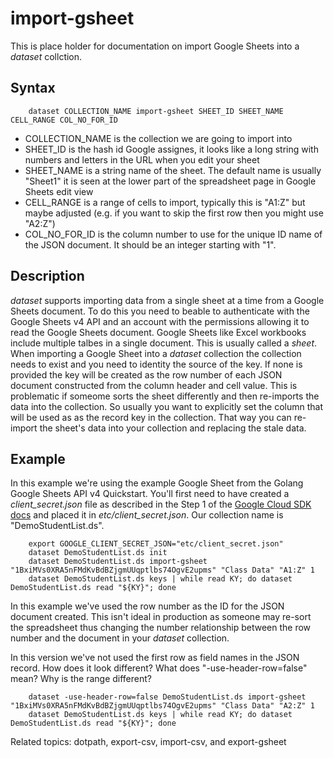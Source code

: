 
# import-gsheet

This is place holder for documentation on import Google Sheets into a _dataset_ collction.

## Syntax

```
    dataset COLLECTION_NAME import-gsheet SHEET_ID SHEET_NAME CELL_RANGE COL_NO_FOR_ID
```

+ COLLECTION_NAME is the collection we are going to import into
+ SHEET_ID is the hash id Google assignes, it looks like a long string with numbers and letters in 
  the URL when you edit your sheet
+ SHEET_NAME is a string name of the sheet. The default name is usually "Sheet1" it is seen at the 
  lower part of the spreadsheet page in Google Sheets edit view
+ CELL_RANGE is a range of cells to import, typically this is "A1:Z" but maybe adjusted (e.g. if you
  want to skip the first row then you might use "A2:Z")
+ COL_NO_FOR_ID is the column number to use for the unique ID name of the JSON document. It should
  be an integer starting with "1".


## Description

_dataset_ supports importing data from a single sheet at a time from a Google Sheets document. To
do this you need to beable to authenticate with the Google Sheets v4 API and an account with the
permissions allowing it to read the Google Sheets document.  Google Sheets like Excel workbooks
include multiple talbes in a single document. This is usually called a _sheet_. When importing
a Google Sheet into a _dataset_ collection the collection needs to exist and you need to identity
the source of the key. If none is provided the key will be created as the row number of each 
JSON document constructed from the column header and cell value. This is problematic if someome
sorts the sheet differently and then re-imports the data into the collection.  So usually you
want to explicitly set the column that will be used as as the record key in the collection. That
way you can re-import the sheet's data into your collection and replacing the stale data.

## Example

In this example we're using the example Google Sheet from the Golang Google Sheets API v4 
Quickstart. You'll first need to have created a *client_secret.json* file as described in
the Step 1 of the [Google Cloud SDK docs](https://developers.google.com/sheets/api/quickstart/go)
and placed it in *etc/client_secret.json*.  Our collection name is "DemoStudentList.ds".

```shell
    export GOOGLE_CLIENT_SECRET_JSON="etc/client_secret.json"
    dataset DemoStudentList.ds init
    dataset DemoStudentList.ds import-gsheet "1BxiMVs0XRA5nFMdKvBdBZjgmUUqptlbs74OgvE2upms" "Class Data" "A1:Z" 1
    dataset DemoStudentList.ds keys | while read KY; do dataset DemoStudentList.ds read "${KY}"; done
```

In this example we've used the row number as the ID for the JSON document created. This isn't
ideal in production as someone may re-sort the spreadsheet thus changing the number relationship
between the row number and the document in your _dataset_ collection.

In this version we've not used the first row as field names in the JSON record. How does 
it look different? What does "-use-header-row=false" mean? Why is the range different?

```shell
    dataset -use-header-row=false DemoStudentList.ds import-gsheet "1BxiMVs0XRA5nFMdKvBdBZjgmUUqptlbs74OgvE2upms" "Class Data" "A2:Z" 1
    dataset DemoStudentList.ds keys | while read KY; do dataset DemoStudentList.ds read "${KY}"; done
```

Related topics: dotpath, export-csv, import-csv, and export-gsheet
